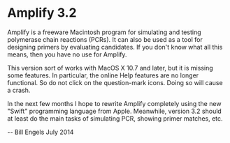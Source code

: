 Amplify 3.2
=============

Amplify is a freeware Macintosh program for simulating and testing polymerase chain reactions (PCRs). It can also be used as a tool for designing primers by evaluating candidates. If you don't know what all this means, then you have no use for Amplify.

This version sort of works with MacOS X 10.7 and later, but it is missing some features. In particular, the online Help features are no longer functional. So do not click on the question-mark icons. Doing so will cause a crash.

In the next few months I hope to rewrite Amplify completely using the new "Swift" programming language from Apple. Meanwhile, version 3.2 should at least do the main tasks of simulating PCR, showing primer matches, etc.

--  Bill Engels
    July 2014
    